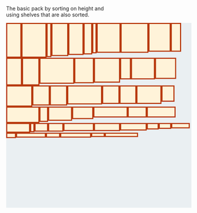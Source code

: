The basic pack by sorting on height and <br> 
using shelves that are also sorted.

![Svg file showcasing](./Visual.svg)